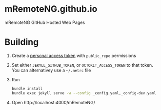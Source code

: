 # mRemoteNG.github.io
mRemoteNG GitHub Hosted Web Pages

# Building
1. Create a [personal access token](https://help.github.com/articles/creating-an-access-token-for-command-line-use/) with `public_repo` permissions
2. Set either `JEKYLL_GITHUB_TOKEN`, or `OCTOKIT_ACCESS_TOKEN` to that token.  You can alternativey use a `~/.netrc` file
3. Run

   ```bash
   bundle install
   bundle exec jekyll serve -w --config _config.yaml,_config-dev.yaml
   ```
4. Open http://localhost:4000/mRemoteNG/
